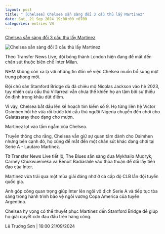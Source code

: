 ```yaml
---
layout: post
title: " [Chelsea] Chelsea sẵn sàng đổi 3 cầu thủ lấy Martinez"
date: Sat, 21 Sep 2024 19:00:00 +0700
categories: entries VN
---
```

[Chelsea sẵn sàng đổi 3 cầu thủ lấy Martinez](https://www.tinthethao.com.vn/chelsea-san-sang-doi-3-cau-thu-lay-martinez-d780366.html)

![Chelsea sẵn sàng đổi 3 cầu thủ lấy Martinez](https://media.tinthethao.com.vn/resize/534x280/files/bongda/2024/09/21/chelsea-san-sang-doi-3-cau-thu-lay-martinez-1726909220293jpg.jpg)

Theo Transfer News Live, đội bóng thành London hiện đang để mắt đến chân sút thuộc biên chế Inter Milan.

NHM không còn xa lạ với những tin đồn về việc Chelsea muốn bổ sung một trung phong mới.

Đội chủ sân Stamford Bridge dù đã chiêu mộ Nicolas Jackson vào hè 2023, tuy nhiên cựu cầu thủ Villarreal vẫn chưa thể khiến họ an tâm bởi sự thiếu ổn định trong khâu dứt điểm.

Vì vậy, Chelsea bắt đầu lên kế hoạch tìm kiếm số 9. Họ từng liên hệ Victor Osimhen hồi hè vừa rồi trước khi cầu thủ người Nigeria chuyển đến chơi cho Galatasaray theo dạng cho mượn.

Martinez lọt vào tầm ngắm của Chelsea.

Truyền thông cho rằng, Chelsea vẫn giữ sự quan tâm dành cho Osimhen nhưng bên cạnh đó, họ cũng để mắt đến một chân sút khác đang chơi tại Serie A - Lautaro Martinez.

Tờ Transfer News Live tiết lộ, The Blues sẵn sàng đưa Mykhailo Mudryk, Carney Chukwuemeka và Benoit Badiashile vào thỏa thuận để đổi lấy tiền đạo của Inter.

Martinez vừa trải qua một mùa giải đáng nhớ ở cả cấp độ CLB lẫn đội tuyển quốc gia.

Anh góp công quan trọng giúp Inter lên ngôi vô địch Serie A và tiếp tục tỏa sáng trong hành trình bảo vệ ngôi vương Copa America của tuyển Argentina.

Chelsea hy vọng có thể thuyết phục Martinez đến Stamford Bridge để giúp họ giải quyết cơn đau đầu trên hàng công.

Lê Trường Sơn | 16:00 21/09/2024

